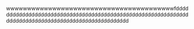 wwwwwwwwwwwwwwwwwwwwwwwwwwwwwwwwwwwwwwwwfddddddddddddddddddddddddddddddddddddddddddddddddddddddddddddddddddddddddddddddddddddddddddddddddddddd
